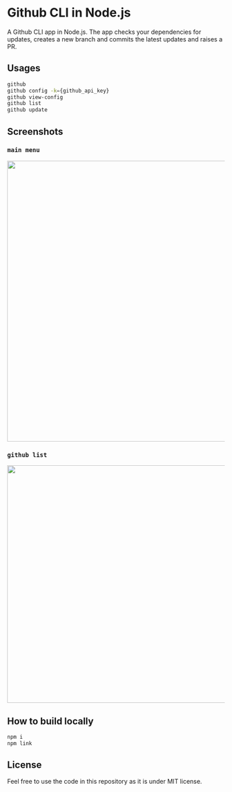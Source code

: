 # Github CLI in Node.js

A Github CLI app in Node.js. The app checks your dependencies for updates, creates a new branch and commits the latest updates and raises a PR.

## Usages

```sh
github
github config -k={github_api_key}
github view-config
github list
github update
```

## Screenshots

### `main menu`

<img src="./assets/help.png" width="650">

### `github list`

<img src="./assets/list-pinned.png" width="550">

## How to build locally

```sh
npm i
npm link
```

## License

Feel free to use the code in this repository as it is under MIT license.